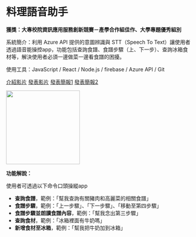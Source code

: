 # 料理語音助手
**獲獎：大專校院資訊應用服務創新競賽－產學合作組佳作、大學專題優秀組別**

系統簡介：利用 Azure API 提供的意圖辨識與 STT（Speech To Text）讓使用者透過語音能操控app，功能包括查詢食譜、食譜步驟（上、下一步）、查詢冰箱食材等，解決使用者必須一邊做菜一邊看食譜的困擾。

使用工具：JavaScript / React / Node.js / firebase / Azure API / Git 

[介紹影片](https://youtu.be/6bVTywDfLlc) [發表影片](https://youtu.be/i9l10Vul5vE)
[發表簡報1](https://drive.google.com/file/d/1NM7MdJss_6PMXIWSSzM4B2vlLMQ6Hy7g/view?usp=share_link)
[發表簡報2](https://drive.google.com/file/d/1n93ty5UqSlbg4VklHclj0n7o8kokScFf/view?usp=share_link)

<img src="https://user-images.githubusercontent.com/59163273/171298201-ea563ae0-696b-46be-9e7b-96314ef927a2.png" width="200">

**功能解說：**

使用者可透過以下命令口頭操縱app
- **查詢食譜**，範例：「幫我查詢有關豬肉和高麗菜的相關食譜」
- **食譜步驟**，範例：「上一步驟」、「下一步驟」、「移動至第四步驟」
- **食譜步驟並朗讀食譜內容**，範例：「幫我念出第三步驟」
- **查詢食材**，範例：「冰箱裡面有牛奶嗎」
- **新增食材至冰箱**，範例：「幫我把牛奶加到冰箱」
